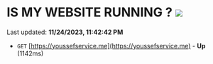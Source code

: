 # IS MY WEBSITE RUNNING ? [![](https://img.shields.io/static/v1?label=Sponsor&message=%E2%9D%A4&logo=GitHub&color=%23fe8e86)](https://github.com/sponsors/<username>)

Last updated: **11/24/2023, 11:42:42 PM**

- `GET` [https://youssefservice.me](https://youssefservice.me) - **Up** (1142ms)
